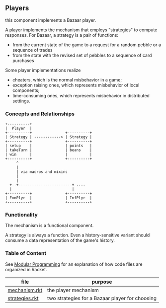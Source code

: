 ## Players 

this component implements a Bazaar player.

A player implements the mechanism that employs "strategies" to compute
responses. For Bazaar, a strategy is a pair of functions:

- from the current state of the game to a request for a random pebble or a sequence of trades
- from the state with the revised set of pebbles to a sequence of card purchases 

Some player implementations realize 

- cheaters, which is the normal misbehavior in a game;
- exception raising ones, which represents misbehavior of local components;
- time-consuming ones, which represents misbehavior in distributed settings.

### Concepts and Relationships

```
+----------+
|  Player  |
+----------+               +----------+ 
| Strategy | ------------> | Strategy |
+----------+               +----------+ 
| setup    |               | points   | 
| takeTurn |               | beans    | 
| win      |               |          |
+----------+               +----------+
     ^
     |
     | via macros and mixins 
     | 
     |
  +--+------------------------+ .... 
  |                           |
+----------+               +----------+
| ExnPlyr  |               | InfPlyr  |
+----------+               +----------+
```

### Functionality

The mechanism is a functional component.

A strategy is always a function. Even a history-sensitive variant
should consume a data representation of the game's history.  

### Table of Content


See [Modular Programming](https://felleisen.org/matthias/Thoughts/Modular_Programming.html)
for an explanation of how code files are organized in Racket.

| file | purpose |
|--------------------- | ------- |
| [mechanism.rkt](mechanism.rkt) | the player mechanism | 
| [strategies.rkt](strategies.rkt) | two strategies for a Bazaar player for choosing | 

